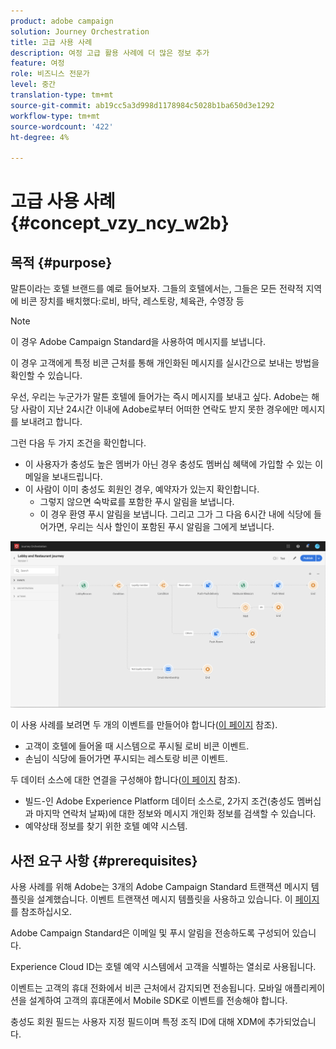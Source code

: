 ```yaml
---
product: adobe campaign
solution: Journey Orchestration
title: 고급 사용 사례
description: 여정 고급 활용 사례에 더 많은 정보 추가
feature: 여정
role: 비즈니스 전문가
level: 중간
translation-type: tm+mt
source-git-commit: ab19cc5a3d998d1178984c5028b1ba650d3e1292
workflow-type: tm+mt
source-wordcount: '422'
ht-degree: 4%

---
```



# 고급 사용 사례{#concept_vzy_ncy_w2b}

## 목적 {#purpose}

말튼이라는 호텔 브랜드를 예로 들어보자. 그들의 호텔에서는, 그들은 모든 전략적 지역에 비콘 장치를 배치했다:로비, 바닥, 레스토랑, 체육관, 수영장 등

>[!NOTE]
>
>이 경우 Adobe Campaign Standard을 사용하여 메시지를 보냅니다.

이 경우 고객에게 특정 비콘 근처를 통해 개인화된 메시지를 실시간으로 보내는 방법을 확인할 수 있습니다.

우선, 우리는 누군가가 말튼 호텔에 들어가는 즉시 메시지를 보내고 싶다. Adobe는 해당 사람이 지난 24시간 이내에 Adobe로부터 어떠한 연락도 받지 못한 경우에만 메시지를 보내려고 합니다.

그런 다음 두 가지 조건을 확인합니다.

* 이 사용자가 충성도 높은 멤버가 아닌 경우 충성도 멤버십 혜택에 가입할 수 있는 이메일을 보내드립니다.
* 이 사람이 이미 충성도 회원인 경우, 예약자가 있는지 확인합니다.
   * 그렇지 않으면 숙박료를 포함한 푸시 알림을 보냅니다.
   * 이 경우 환영 푸시 알림을 보냅니다. 그리고 그가 그 다음 6시간 내에 식당에 들어가면, 우리는 식사 할인이 포함된 푸시 알림을 그에게 보냅니다.

![](../assets/journeyuc2_29.png)

이 사용 사례를 보려면 두 개의 이벤트를 만들어야 합니다([이 페이지](../usecase/configuring-the-events.md) 참조).

* 고객이 호텔에 들어올 때 시스템으로 푸시될 로비 비콘 이벤트.
* 손님이 식당에 들어가면 푸시되는 레스토랑 비콘 이벤트.

두 데이터 소스에 대한 연결을 구성해야 합니다([이 페이지](../usecase/configuring-the-data-sources.md) 참조).

* 빌드-인 Adobe Experience Platform 데이터 소스로, 2가지 조건(충성도 멤버십과 마지막 연락처 날짜)에 대한 정보와 메시지 개인화 정보를 검색할 수 있습니다.
* 예약상태 정보를 찾기 위한 호텔 예약 시스템.

## 사전 요구 사항 {#prerequisites}

사용 사례를 위해 Adobe는 3개의 Adobe Campaign Standard 트랜잭션 메시지 템플릿을 설계했습니다. 이벤트 트랜잭션 메시지 템플릿을 사용하고 있습니다. 이 [페이지](https://docs.adobe.com/content/help/ko-KR/campaign-standard/using/communication-channels/transactional-messaging/about-transactional-messaging.html)를 참조하십시오.

Adobe Campaign Standard은 이메일 및 푸시 알림을 전송하도록 구성되어 있습니다.

Experience Cloud ID는 호텔 예약 시스템에서 고객을 식별하는 열쇠로 사용됩니다.

이벤트는 고객의 휴대 전화에서 비콘 근처에서 감지되면 전송됩니다. 모바일 애플리케이션을 설계하여 고객의 휴대폰에서 Mobile SDK로 이벤트를 전송해야 합니다.

충성도 회원 필드는 사용자 지정 필드이며 특정 조직 ID에 대해 XDM에 추가되었습니다.
